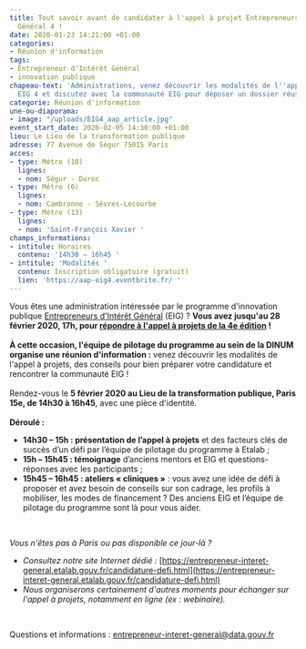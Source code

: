 ```yaml
---
title: Tout savoir avant de candidater à l'appel à projet Entrepreneurs d'Intérêt
  Général 4 !
date: 2020-01-23 14:21:00 +01:00
categories:
- Réunion d'information
tags:
- Entrepreneur d'Intérêt Général
- innovation publique
chapeau-text: 'Administrations, venez découvrir les modalités de l''appel à projets
  EIG 4 et discutez avec la communauté EIG pour déposer un dossier réussi. '
categorie: Réunion d'information
une-ou-diaporama:
- image: "/uploads/EIG4_aap_article.jpg"
event_start_date: 2020-02-05 14:30:00 +01:00
lieu: Le Lieu de la transformation publique
adresse: 77 Avenue de Ségur 75015 Paris
acces:
- type: Métro (10)
  lignes:
  - nom: Ségur - Duroc
- type: Métro (6)
  lignes:
  - nom: Cambronne - Sèvres-Lecourbe
- type: Métro (13)
  lignes:
  - nom: 'Saint-François Xavier '
champs_informations:
- intitule: Horaires
  contenu: '14h30 – 16h45 '
- intitule: 'Modalités '
  contenu: Inscription obligatoire (gratuit)
  lien: 'https://aap-eig4.eventbrite.fr/ '
---
```


Vous êtes une administration intéressée par le programme d'innovation publique [Entrepreneurs d'Intérêt Général](https://entrepreneur-interet-general.etalab.gouv.fr/) (EIG) ? **Vous avez jusqu'au 28 février 2020, 17h, pour [répondre à l'appel à projets de la 4e édition](https://www.etalab.gouv.fr/appel-a-projets-administrations-proposez-vos-defis-aux-futurs-entrepreneurs-dinteret-general-de-la-promotion-4) !** 
<br>
<br>
**À cette occasion, l'équipe de pilotage du programme au sein de la DINUM organise une réunion d'information :** venez découvrir les modalités de l'appel à projets, des conseils pour bien préparer votre candidature et rencontrer la communauté EIG !<br>
<br>
Rendez-vous le **5 février 2020 au Lieu de la transformation publique, Paris 15e, de 14h30 à 16h45**, avec une pièce d'identité.
<br>
<br>
**Déroulé :**
<br>
* **14h30 – 15h : présentation de l’appel à projets** et des facteurs clés de succès d’un défi par l’équipe de pilotage du programme à Etalab ;
* **15h – 15h45 : témoignage** d’anciens mentors et EIG et questions-réponses avec les participants ;
* **15h45 – 16h45 : ateliers « cliniques »** : vous avez une idée de défi à proposer et avez besoin de conseils sur son cadrage, les profils à mobiliser, les modes de financement ? Des anciens EIG et l’équipe de pilotage du programme sont là pour vous aider.
<br>

*Vous n'êtes pas à Paris ou pas disponible ce jour-là ?* 

* *Consultez notre site Internet dédié :* [https://entrepreneur-interet-general.etalab.gouv.fr/candidature-defi.html](https://entrepreneur-interet-general.etalab.gouv.fr/candidature-defi.html)
* *Nous organiserons certainement d'autres moments pour échanger sur l'appel à projets, notamment en ligne (ex : webinaire).*
<br>

Questions et informations : [entrepreneur-interet-general@data.gouv.fr](mailto:entrepreneur-interet-general@data.gouv.fr)